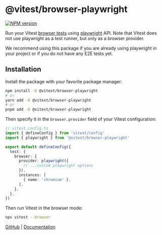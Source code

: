 # @vitest/browser-playwright

[![NPM version](https://img.shields.io/npm/v/@vitest/browser-playwright?color=a1b858&label=)](https://www.npmjs.com/package/@vitest/browser-playwright)

Run your Vitest [browser tests](https://vitest.dev/guide/browser/) using [playwright](https://playwright.dev/docs/api/class-playwright) API. Note that Vitest does not use playwright as a test runner, but only as a browser provider.

We recommend using this package if you are already using playwright in your project or if you do not have any E2E tests yet.

## Installation

Install the package with your favorite package manager:

```sh
npm install -D @vitest/browser-playwright
# or
yarn add -D @vitest/browser-playwright
# or
pnpm add -D @vitest/browser-playwright
```

Then specify it in the `browser.provider` field of your Vitest configuration:

```ts
// vitest.config.ts
import { defineConfig } from 'vitest/config'
import { playwright } from '@vitest/browser-playwright'

export default defineConfig({
  test: {
    browser: {
      provider: playwright({
        // ...custom playwright options
      }),
      instances: [
        { name: 'chromium' },
      ],
    },
  },
})
```

Then run Vitest in the browser mode:

```sh
npx vitest --browser
```

[GitHub](https://github.com/vitest-dev/vitest/tree/main/packages/browser-playwright) | [Documentation](https://vitest.dev/guide/browser/playwright)
